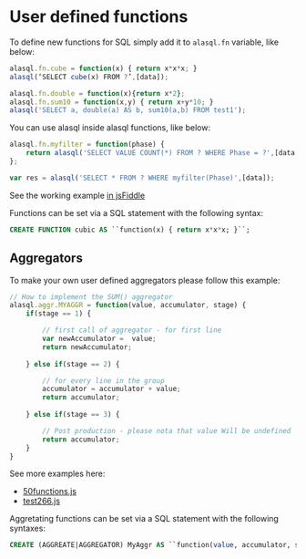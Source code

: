 # User defined functions

To define new functions for SQL simply add it to ```alasql.fn``` variable, like below:


```js
alasql.fn.cube = function(x) { return x*x*x; }
alasql(‘SELECT cube(x) FROM ?’,[data]);
```

```js
alasql.fn.double = function(x){return x*2};        
alasql.fn.sum10 = function(x,y) { return x+y*10; }
alasql('SELECT a, double(a) AS b, sum10(a,b) FROM test1');
```




You can use alasql inside alasql functions, like below:
```js
alasql.fn.myfilter = function(phase) {
	return alasql('SELECT VALUE COUNT(*) FROM ? WHERE Phase = ?',[data,phase]) == 2;
};

var res = alasql('SELECT * FROM ? WHERE myfilter(Phase)',[data]);
```
See the working example [in jsFiddle](http://jsfiddle.net/agershun/1nccgs6n/3/)

Functions can be set via a SQL statement with the following syntax:

```sql
CREATE FUNCTION cubic AS ``function(x) { return x*x*x; }``;
```



## Aggregators

To make your own user defined aggregators please follow this example:

```js
// How to implement the SUM() aggregator
alasql.aggr.MYAGGR = function(value, accumulator, stage) {
	if(stage == 1) {

		// first call of aggregator - for first line
		var newAccumulator =  value;
		return newAccumulator;
	
	} else if(stage == 2) {

		// for every line in the group
		accumulator = accumulator + value;
		return accumulator;
	
	} else if(stage == 3) {

		// Post production - please nota that value Will be undefined
		return accumulator;  
	}
}
```

See more examples here:
* [50functions.js](https://github.com/agershun/alasql/blob/develop/src/55functions.js#L230-L339)
* [test266.js](https://github.com/agershun/alasql/blob/develop/test/test266.js)

  
Aggretating functions can be set via a SQL statement with the following syntaxes:

```sql
CREATE (AGGREATE|AGGREGATOR) MyAggr AS ``function(value, accumulator, stage) { ... }``;
```




